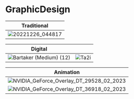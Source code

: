 # GraphicDesign
|Traditional|
|-----|
|![20221226_044817](https://user-images.githubusercontent.com/89361982/218050318-6ba1f63f-2dd2-405e-9267-dd8cfd3e8c6e.jpg)|


|Digital||
|---------|-------|
|![Bartaker (Medium) (12)](https://user-images.githubusercontent.com/89361982/218046912-5c41773d-a2f4-47aa-997c-f5476c8cd943.png)|![Ta2i](https://user-images.githubusercontent.com/89361982/218050168-566c778f-c453-4495-92bc-e121125f2207.png)



|Animation|
|---------|
|![NVIDIA_GeForce_Overlay_DT_29528_02_2023](https://user-images.githubusercontent.com/89361982/218047247-de40c2d4-0dc2-4bbb-a999-4ba8bb2aba10.gif)|
|![NVIDIA_GeForce_Overlay_DT_36918_02_2023](https://user-images.githubusercontent.com/89361982/218047276-47fe966c-9a90-47d7-9f69-5a388e097a7c.gif)|

